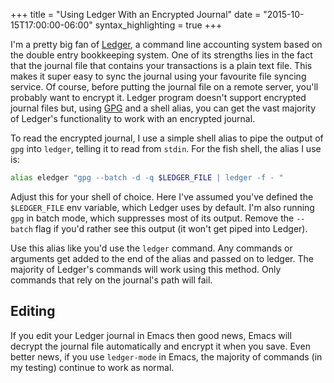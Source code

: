 +++
title = "Using Ledger With an Encrypted Journal"
date = "2015-10-15T17:00:00-06:00"
syntax_highlighting = true
+++

I'm a pretty big fan of [Ledger][ledger-homepage], a command line
accounting system based on the double entry bookkeeping system. One of
its strengths lies in the fact that the journal file that contains
your transactions is a plain text file. This makes it super easy to
sync the journal using your favourite file syncing service. Of course,
before putting the journal file on a remote server, you'll probably
want to encrypt it. Ledger program doesn't support encrypted journal
files but, using [GPG][gpg-homepage] and a shell alias, you can get
the vast majority of Ledger's functionality to work with an encrypted
journal.

[ledger-homepage]: http://ledger-cli.org

[gpg-homepage]: https://gnupg.org
<!--more-->

To read the encrypted journal, I use a simple shell alias to pipe the
output of `gpg` into `ledger`, telling it to read from `stdin`. For
the fish shell, the alias I use is:

```sh
alias eledger "gpg --batch -d -q $LEDGER_FILE | ledger -f - "
```

Adjust this for your shell of choice. Here I've assumed you've defined
the `$LEDGER_FILE` env variable, which Ledger uses by default. I'm
also running `gpg` in batch mode, which suppresses most of its
output. Remove the `--batch` flag if you'd rather see this output (it
won't get piped into Ledger).

Use this alias like you'd use the `ledger` command. Any commands or
arguments get added to the end of the alias and passed on to
ledger. The majority of Ledger's commands will work using this
method. Only commands that rely on the journal's path will fail.

## Editing

If you edit your Ledger journal in Emacs then good news, Emacs will
decrypt the journal file automatically and encrypt it when you
save. Even better news, if you use `ledger-mode` in Emacs, the
majority of commands (in my testing) continue to work as normal.


